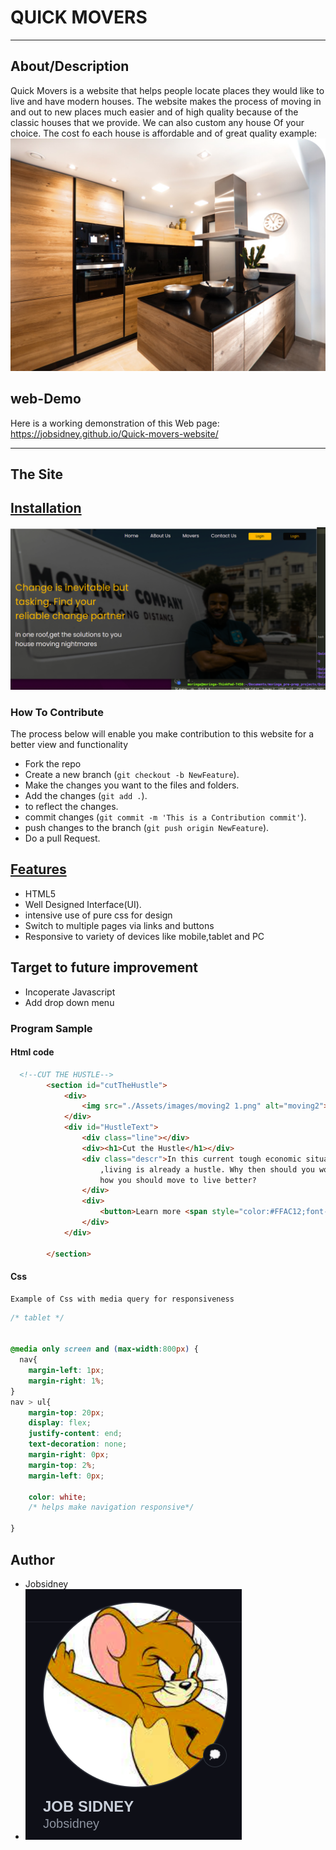 # QUICK MOVERS

***
## About/Description
Quick Movers is a website that helps people locate places they would like to live and have modern houses. The website makes the process of moving in and out to new places much easier and of high quality because of the classic houses that we provide. We can also custom any house Of your choice. The cost fo each house is affordable and of great quality example:
<img src="./Assets/images/Property%20House.png">

## web-Demo
Here is a working demonstration of this Web page: https://jobsidney.github.io/Quick-movers-website/

***
## The Site
## [Installation](hhttps://jobsidney.github.io/Quick-movers-website/) 

<img src="./Assets/images/page1.png">

### How To Contribute

The process below will enable you make contribution to this website for a better view and functionality

- Fork the repo
- Create a new branch (`git checkout -b NewFeature`).
- Make the changes you want to the files and folders.
- Add the changes (`git add .`).
- to reflect the changes.
- commit changes (`git commit -m 'This is a Contribution commit'`).
- push changes to the branch (`git push origin NewFeature`).
- Do a pull Request.
  


## [Features](https://jobsidney.github.io/Quick-movers-website/)

- HTML5
- Well Designed Interface(UI).
- intensive use of pure css for design
- Switch to multiple pages via links and buttons
- Responsive to variety of devices like mobile,tablet and PC
  

## Target to future improvement
- Incoperate Javascript
- Add drop down menu
  
### Program Sample
#### Html code
```Html
  <!--CUT THE HUSTLE-->
        <section id="cutTheHustle">
            <div>
                <img src="./Assets/images/moving2 1.png" alt="moving2">
            </div>
            <div id="HustleText">
                <div class="line"></div>
                <div><h1>Cut the Hustle</h1></div>
                <div class="descr">In this current tough economic situations
                    ,living is already a hustle. Why then should you worry ABout
                    how you should move to live better?
                </div>
                <div>
                    <button>Learn more <span style="color:#FFAC12;font-size: 20px;margin-left: 2px;">&#x27A1;</span></button>
                </div>
            </div>
      
        </section>
```

#### Css
    Example of Css with media query for responsiveness
```Css
/* tablet */


@media only screen and (max-width:800px) {
  nav{
    margin-left: 1px;
    margin-right: 1%;
}
nav > ul{
    margin-top: 20px;
    display: flex;
    justify-content: end;
    text-decoration: none;
    margin-right: 0px;
    margin-top: 2%;
    margin-left: 0px;
    
    color: white;
    /* helps make navigation responsive*/
    
}
```
## Author
- Jobsidney
- [<img src="./Assets/images/job.png">](https://github.com/Jobsidney/)
  
